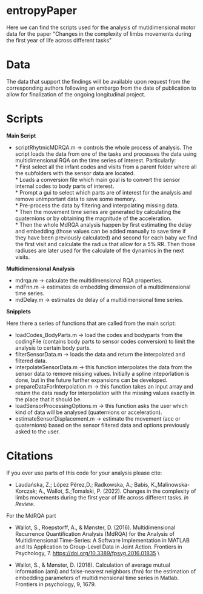 # entropyPaper

Here we can find the scripts used for the analysis of mutidimensional motor data for the paper "Changes in the complexity of limbs movements during the first year of life across different tasks"


# Data
The data that support the findings will be available upon request from the corresponding authors following an embargo from the date of publication to allow for finalization of the ongoing longitudinal project. 

# Scripts

**Main Script**

- scriptRhytmicMDRQA.m -> controls the whole process of analysis. The script loads the data from one of the tasks and processes the data using multidimensional RQA on the time series of interest. Particularly: \
      * First select all the infant codes and visits from a parent folder where all the subfolders with the sensor data are located. \
      * Loads a conversion file which main goal is to convert the sensor internal codes to body parts of interest.\
      * Prompt a gui to select which parts are of interest for the analysis and remove unimportant data to save some memory.\
      * Pre-process the data by filtering and interpolating missing data.\
      * Then the movement time series are generated by calculating the quaternions or by obtaining the magnitude of the acceleration. \
      * Then the whole MdRQA analysis happen by first estimating the delay and embedding (those values can be added manually to save time if they have been previously calculated) and second for each baby we find the first visit and calculate the radius that allow for a 5% RR. Then those radiuses are later used for the calculate of the dynamics in the next visits.

**Multidimensional Analysis**

- mdrqa.m -> calculate the multidimensional RQA properties.
- mdFnn.m -> estimates de embedding dimension of a multidimensional time series.
- mdDelay.m -> estimates de delay of a multidimensional time series.

**Snipplets**

Here there a series of functions that are called from the main script:

- loadCodes_BodyParts.m -> load the codes and bodyparts from the codingFile (contains body parts to sensor codes conversion) to limit the analysis to certain body parts. 
- filterSensorData.m -> loads the data and return the interpolated and filtered data.
- interpolateSensorData.m -> this function interpolates the data from the sensor data to remove missing values. Initially a spline inteporlation is done, but in the future further expansions can be developed. 
- prepareDataForInterpolation.m -> this function takes an input array and return the data ready for interpolation with the missing values exactly in the place that it should be. 
- loadSensorProcessingOptions.m -> this function asks the user which kind of data will be analysed (quaternions or acceleration).
- estimateSensorDisplacement.m ->  estimate the movement (acc or quaternions) based on the sensor filtered data and options previously asked to the user.

# Citations

If you ever use parts of this code for your analysis please cite:

- Laudańska, Z.; López Pérez,D.; Radkowska, A.; Babis, K.,Malinowska-Korczak; A., Wallot, S.;Tomalski, P. (2022). Changes in the complexity of limbs movements during the first year of life across different tasks. _In Review_.

For the MdRQA part

- Wallot, S., Roepstorff, A., & Mønster, D. (2016). Multidimensional Recurrence Quantification Analysis (MdRQA) for the Analysis of Multidimensional Time-Series: A Software Implementation in MATLAB and Its Application to Group-Level Data in Joint Action. Frontiers in Psychology, 7. https://doi.org/10.3389/fpsyg.2016.01835 \

- Wallot, S., & Mønster, D. (2018). Calculation of average mutual information (ami) and false-nearest neighbors (fnn) for the estimation of embedding parameters of multidimensional time series in Matlab. Frontiers in psychology, 9, 1679.
